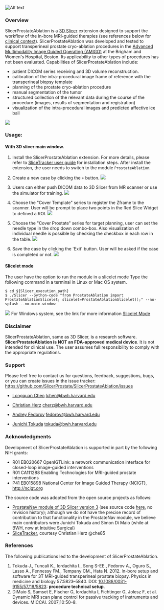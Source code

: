 ![Alt text](SlicerProstateAblation.png)

### Overview

SlicerProstateAblation is a [3D Slicer](http://slicer.org) extension designed to support the workflow of the in-bore MRI-guided therapies (see references below for [clinical context](http://ncigt.org/prostate-biopsy)). 
SlicerProstateAblation was developed and tested to support transperineal prostate cryo-ablation procedures in the [Advanced Multimodality Image Guided Operating (AMIGO)](http://www.brighamandwomens.org/research/amigo/default.aspx) at the Brigham and Women's Hospital, Boston. Its applicability to other types of procedures has not been evaluated.
Capabilities of SlicerProstateAblation include:
* patient DICOM series receiving and 3D volume reconstruction.
* calibration of the intra-procedural image frame of reference with the transperineal biopsy template
* planning of the prostate cryo-ablation procedure
* manual segmentation of the tumor
* structured collection of the relevant data during the course of the procedure (images, results of segmentation and registration)
* visualization of the intra-procedural images and predicted affective ice ball 

![](Screenshots/Animation.gif)

### Usage:
#### With 3D slicer main window.
1. Install the SlicerProstateAblation extension. For more details, please refer to [SliceTracker user guide](https://slicerprostate.gitbooks.io/slicetracker) for installation steps.
   After install the extension, the user needs to switch to the module `ProstateAblation`.

2. Create a new case by clicking the `+` button.
![](Screenshots/CreateNewCase.gif)

3. Users can either push DICOM data to 3D Slicer from MR scanner or use the simulator for training.
![](Screenshots/Simulator.gif)

4. Choose the "Cover Template" series to register the Zframe to the scanner. User will be prompt to place two points in the Red Slice Widget to defined a ROI.
![](Screenshots/ZFrameRegistration.gif)

5. Choose the "Cover Prostate" series for target planning, user can set the needle type in the drop down combo-box. Also visualization of individual needle is possible by checking the checkbox in each row in the table.
![](Screenshots/TargetPlanning.gif)

6. Save the case by clicking the 'Exit' button. User will be asked if the case is completed or not.
![](Screenshots/Exit.png)

#### Slicelet mode
The user have the option to run the module in a slicelet mode
Type the following command in a terminal in Linux or Mac OS system.
~~~~
$ cd ${Slicer_execution_path}
$ ./Slicer --python-code "from ProstateAblation import ProstateAblationSlicelet; slicelet=ProstateAblationSlicelet();" --no-splash --no-main-window
~~~~
![](Screenshots/Slicelet.png)
For Windows system, see the link for more information [Slicelet Mode](https://www.slicer.org/wiki/Documentation/Nightly/Developers/Slicelets)
### Disclaimer

SlicerProstateAblation, same as 3D Slicer, is a research software. **SlicerProstateAblation is NOT an FDA-approved medical device**. It is not intended for clinical use. The user assumes full responsibility to comply with the appropriate regulations.  

### Support

Please feel free to contact us for questions, feedback, suggestions, bugs, or you can create issues in the issue tracker: https://github.com/SlicerProstate/SlicerProstateAblation/issues

* [Longquan Chen](https://github.com/leochan2009) lchen@bwh.harvard.edu

* [Christian Herz](https://github.com/che85) cherz@bwh.harvard.edu

* [Andrey Fedorov](https://github.com/fedorov) fedorov@bwh.harvard.edu

* [Junichi Tokuda](https://github.com/tokjun) tokuda@bwh.harvard.edu

### Acknowledgments

Development of SlicerProstateAblation is supported in part by the following NIH grants: 
* R01 EB020667 OpenIGTLink: a network communication interface for closed-loop image-guided interventions
* R01 CA111288 Enabling Technologies for MRI-guided prostate interventions
* P41 EB015898 National Center for Image Guided Therapy (NCIGT), http://ncigt.org

The source code was adopted from the open source projects
as follows:
* [ProstateNav module of 3D Slicer version
  3](https://www.slicer.org/slicerWiki/index.php/Modules:ProstateNav-Documentation-3.6) (see source
  code [here](https://github.com/SlicerProstate/ProstateNav), no revision
  history); although we
  do not have the precise record of contribution to that functionality in the
  ProstateNav module, we believe main contributors were Junichi Tokuda and
  Simon Di Maio (while at BWH, now at [Intuitive
  Surgical](http://www.intuitivesurgical.com/))
* [SliceTracker](https://github.com/SlicerProstate/SliceTracker), courtesy Christian Herz
  @che85  

### References

The following publications led to the development of SlicerProstateAblation.
1. Tokuda J., Tuncali K., Iordachita I., Song S-EE., Fedorov A., Oguro S., Lasso A., Fennessy FM., Tempany CM., Hata N. 2012. In-bore setup and software for 3T MRI-guided transperineal prostate biopsy. Physics in medicine and biology 57:5823–5840. DOI: [10.1088/0031-9155/57/18/5823](http://doi.org/10.1088/0031-9155/57/18/5823): **procedure technical setup**.
2. DiMaio S, Samset E, Fischer G, Iordachita I, Fichtinger G, Jolesz F, et al. Dynamic MRI scan plane control for passive tracking of instruments and devices. MICCAI. 2007;10:50–8.
